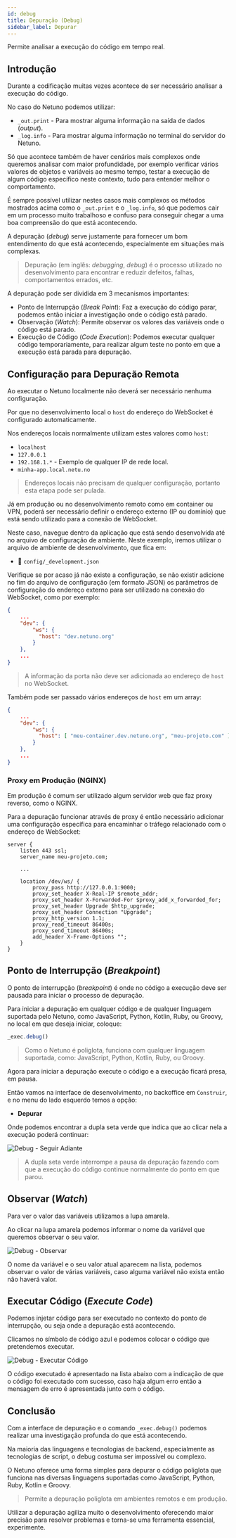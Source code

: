 ```yaml
---
id: debug
title: Depuração (Debug)
sidebar_label: Depurar
---
```


Permite analisar a execução do código em tempo real.

## Introdução 

Durante a codificação muitas vezes acontece de ser necessário analisar a execução do código.

No caso do Netuno podemos utilizar:

- `_out.print` - Para mostrar alguma informação na saída de dados (_output_).
- `_log.info` - Para mostrar alguma informação no terminal do servidor do Netuno.

Só que acontece também de haver cenários mais complexos onde queremos analisar com maior profundidade, por exemplo
verificar vários valores de objetos e variáveis ao mesmo tempo, testar a execução de algum código específico neste
contexto, tudo para entender melhor o comportamento.

É sempre possível utilizar nestes casos mais complexos os métodos mostrados acima como o `_out.print` e o 
`_log.info`, só que podemos cair em um processo muito trabalhoso e confuso para conseguir chegar a uma boa 
compreensão do que está acontecendo.

A depuração (_debug_) serve justamente para fornecer um bom entendimento do que está acontecendo, especialmente em
situações mais complexas.

> Depuração (em inglês: _debugging_, _debug_) é o processo utilizado no desenvolvimento para encontrar e reduzir 
> defeitos, falhas, comportamentos errados, etc.

A depuração pode ser dividida em 3 mecanismos importantes:

- Ponto de Interrupção (_Break Point_): Faz a execução do código parar, podemos então iniciar a investigação onde
o código está parado.
- Observação (_Watch_): Permite observar os valores das variáveis onde o código está parado.
- Execução de Código (_Code Execution_): Podemos executar qualquer código temporariamente, para realizar algum
teste no ponto em que a execução está parada para depuração.

## Configuração para Depuração Remota

Ao executar o Netuno localmente não deverá ser necessário nenhuma configuração.

Por que no desenvolvimento local o `host` do endereço do WebSocket é configurado automaticamente.

Nos endereços locais normalmente utilizam estes valores como `host`:

- `localhost`
- `127.0.0.1`
- `192.168.1.*` - Exemplo de qualquer IP de rede local.
- `minha-app.local.netu.no`

> Endereços locais não precisam de qualquer configuração, portanto esta etapa pode ser pulada.

Já em produção ou no desenvolvimento remoto como em container ou VPN, poderá ser necessário definir o endereço 
externo (IP ou domínio) que está sendo utilizado para a conexão de WebSocket.

Neste caso, navegue dentro da aplicação que está sendo desenvolvida até no arquivo de configuração de ambiente.
Neste exemplo, iremos utilizar o arquivo de ambiente de desenvolvimento, que fica em:

- 📂 `config/_development.json`

Verifique se por acaso já não existe a configuração, se não existir adicione no fim do arquivo de configuração 
(em formato JSON) os parâmetros de configuração do endereço externo para ser utilizado na conexão do WebSocket, 
como por exemplo:

```json
{
    ...
    "dev": {
        "ws": {
          "host": "dev.netuno.org"
        }
    },
    ...
}
```

> A informação da porta não deve ser adicionada ao endereço de `host` no WebSocket.

Também pode ser passado vários endereços de `host` em um array:

```json
{
    ...
    "dev": {
        "ws": {
          "host": [ "meu-container.dev.netuno.org", "meu-projeto.com" ]
        }
    },
    ...
}
```

### Proxy em Produção (NGINX)

Em produção é comum ser utilizado algum servidor web que faz proxy reverso, como o NGINX. 

Para a depuração funcionar através de proxy é então necessário adicionar uma configuração específica para
encaminhar o tráfego relacionado com o endereço de WebSocket:

```
server {
    listen 443 ssl;
    server_name meu-projeto.com;
    
    ...
    
    location /dev/ws/ {
        proxy_pass http://127.0.0.1:9000;
        proxy_set_header X-Real-IP $remote_addr;
        proxy_set_header X-Forwarded-For $proxy_add_x_forwarded_for;
        proxy_set_header Upgrade $http_upgrade;
        proxy_set_header Connection "Upgrade";
        proxy_http_version 1.1;
        proxy_read_timeout 86400s;
        proxy_send_timeout 86400s;
        add_header X-Frame-Options "";
    }
}
```

## Ponto de Interrupção (_Breakpoint_)

O ponto de interrupção (_breakpoint_) é onde no código a execução deve ser pausada para iniciar o processo de
depuração.

Para iniciar a depuração em qualquer código e de qualquer linguagem suportada pelo Netuno, como JavaScript, Python,
Kotlin, Ruby, ou Groovy, no local em que deseja iniciar, coloque:

```javascript
_exec.debug()
```

> Como o Netuno é poliglota, funciona com qualquer linguagem suportada, como: JavaScript, Python, Kotlin, Ruby, 
> ou Groovy.

Agora para iniciar a depuração execute o código e a execução ficará presa, em pausa.

Então vamos na interface de desenvolvimento, no backoffice em `Construir`, e no menu do lado esquerdo temos a opção:

- **Depurar**

Onde podemos encontrar a dupla seta verde que indica que ao clicar nela a execução poderá continuar:

![Debug - Seguir Adiante](/docs/assets/academy/server/debug/step-over-pt.jpg "Debug - Seguir Adiante")

> A dupla seta verde interrompe a pausa da depuração fazendo com que a execução do código continue normalmente do 
> ponto em que parou.

## Observar (_Watch_)

Para ver o valor das variáveis utilizamos a lupa amarela.

Ao clicar na lupa amarela podemos informar o nome da variável que queremos observar o seu valor.

![Debug - Observar](/docs/assets/academy/server/debug/watch-pt.jpg "Debug - Observar")

O nome da variável e o seu valor atual aparecem na lista, podemos observar o valor de várias variáveis, caso alguma
variável não exista então não haverá valor.

## Executar Código (_Execute Code_)

Podemos injetar código para ser executado no contexto do ponto de interrupção, ou seja onde a depuração está
acontecendo.

Clicamos no símbolo de código azul e podemos colocar o código que pretendemos executar.

![Debug - Executar Código](/docs/assets/academy/server/debug/execute-code-pt.jpg "Debug - Executar Código")

O código executado é apresentado na lista abaixo com a indicação de que o código foi executado com sucesso, caso 
haja algum erro então a mensagem de erro é apresentada junto com o código.

## Conclusão

Com a interface de depuração e o comando `_exec.debug()` podemos realizar uma investigação profunda do que está 
acontecendo.

Na maioria das linguagens e tecnologias de backend, especialmente as tecnologias de script, o debug costuma ser 
impossível ou complexo.

O Netuno oferece uma forma simples para depurar o código poliglota que funciona nas diversas linguagens suportadas
como JavaScript, Python, Ruby, Kotlin e Groovy.

> Permite a depuração poliglota em ambientes remotos e em produção.

Utilizar a depuração agiliza muito o desenvolvimento oferecendo maior precisão para resolver problemas e torna-se 
uma ferramenta essencial, experimente.